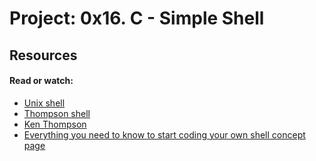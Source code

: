# Project: 0x16. C - Simple Shell

## Resources

#### Read or watch:

* [Unix shell](https://intranet.alxswe.com/rltoken/f0YU9TAhniMXWlSXtb64Yw)
* [Thompson shell](https://intranet.alxswe.com/rltoken/7LJOp2qP7qHUcsOK2-F3qA)
* [Ken Thompson](https://intranet.alxswe.com/rltoken/wTSu31ZP1f7fFTJFgRQC7w)
* [Everything you need to know to start coding your own shell concept page]()

